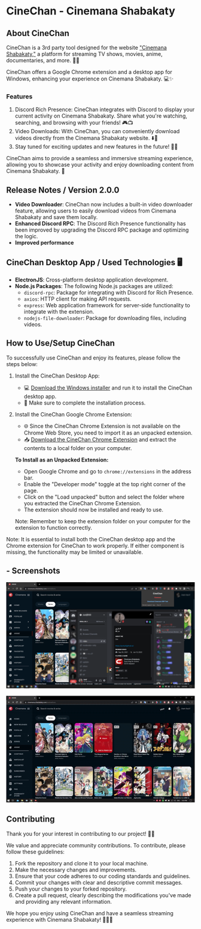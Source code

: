 # CineChan - Cinemana Shabakaty
## About CineChan

CineChan is a 3rd party tool designed for the website ["Cinemana Shabakaty,"](https://cinemana.shabakaty.com/) a platform for streaming TV shows, movies, anime, documentaries, and more. 🎥🍿

CineChan offers a Google Chrome extension and a desktop app for Windows, enhancing your experience on Cinemana Shabakaty. 💻✨

### Features

1. Discord Rich Presence: CineChan integrates with Discord to display your current activity on Cinemana Shabakaty. Share what you're watching, searching, and browsing with your friends! 🎮📺
2. Video Downloads: With CineChan, you can conveniently download videos directly from the Cinemana Shabakaty website. ⬇️💾
3. Stay tuned for exciting updates and new features in the future! 🚀🔜

CineChan aims to provide a seamless and immersive streaming experience, allowing you to showcase your activity and enjoy downloading content from Cinemana Shabakaty. 🌟

## Release Notes / Version 2.0.0
- **Video Downloader**: CineChan now includes a built-in video downloader feature, allowing users to easily download videos from Cinemana Shabakaty and save them locally.
- **Enhanced Discord RPC**: The Discord Rich Presence functionality has been improved by upgrading the Discord RPC package and optimizing the logic.
- **Improved performance**


## CineChan Desktop App / Used Technologies 🖥️

- **ElectronJS**: Cross-platform desktop application development.
- **Node.js Packages**: The following Node.js packages are utilized:
  - `discord-rpc`: Package for integrating with Discord for Rich Presence.
  - `axios`: HTTP client for making API requests.
  - `express`: Web application framework for server-side functionality to integrate with the extension.
  - `nodejs-file-downloader`: Package for downloading files, including videos.

## How to Use/Setup CineChan

To successfully use CineChan and enjoy its features, please follow the steps below:

1. Install the CineChan Desktop App:
   - 💻 [Download the Windows installer](https://drive.google.com/drive/folders/1X_PTdydM1WHyhGFyrpZcFznnG3Kxc7zm?usp=drive_link) and run it to install the CineChan desktop app.
   - 🔧 Make sure to complete the installation process.

2. Install the CineChan Google Chrome Extension:
   - 🌐 Since the CineChan Chrome Extension is not available on the Chrome Web Store, you need to import it as an unpacked extension.
   - 📥 [Download the CineChan Chrome Extension](https://drive.google.com/drive/folders/1X_PTdydM1WHyhGFyrpZcFznnG3Kxc7zm?usp=drive_link) and extract the contents to a local folder on your computer.

   **To Install as an Unpacked Extension:**
   - Open Google Chrome and go to `chrome://extensions` in the address bar.
   - Enable the "Developer mode" toggle at the top right corner of the page.
   - Click on the "Load unpacked" button and select the folder where you extracted the CineChan Chrome Extension.
   - The extension should now be installed and ready to use.

   Note: Remember to keep the extension folder on your computer for the extension to function correctly.

Note: It is essential to install both the CineChan desktop app and the Chrome extension for CineChan to work properly. If either component is missing, the functionality may be limited or unavailable.

## - Screenshots
<div align="center">
  <img src="./pic/1.png" width="720px" />
  <br/>
  <br/>
  <img src="./pic/2.gif" width="720px" />
</div>

## Contributing

Thank you for your interest in contributing to our project! 🎉✨

We value and appreciate community contributions. To contribute, please follow these guidelines:

1. Fork the repository and clone it to your local machine.
2. Make the necessary changes and improvements.
3. Ensure that your code adheres to our coding standards and guidelines.
4. Commit your changes with clear and descriptive commit messages.
5. Push your changes to your forked repository.
6. Create a pull request, clearly describing the modifications you've made and providing any relevant information.



We hope you enjoy using CineChan and have a seamless streaming experience with Cinemana Shabakaty! 🎉🍿🎥